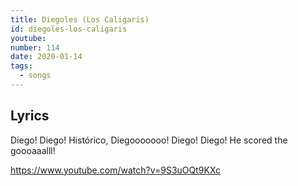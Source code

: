 ```yaml
---
title: Diegoles (Los Caligaris)
id: diegoles-los-caligaris
youtube:
number: 114
date: 2020-01-14
tags:
  - songs
---
```


## Lyrics

Diego! Diego!
Histórico,
Diegooooooo!
Diego! Diego!
He scored the goooaaalll!

https://www.youtube.com/watch?v=9S3uOQt9KXc
